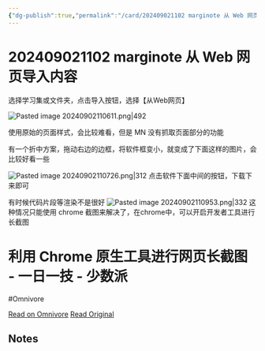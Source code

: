 ```yaml
---
{"dg-publish":true,"permalink":"/card/202409021102 marginote 从 Web 网页导入内容/","tags":["marginnote","阅读器"],"noteIcon":"2","created":"2024-09-02T11:02:22+08:00","updated":"2024-09-02T11:18:42+08:00"}
---
```



# 202409021102 marginote 从 Web 网页导入内容

选择学习集或文件夹，点击导入按钮，选择【从Web网页】

![Pasted image 20240902110611.png|492](/img/user/attachs/Pasted%20image%2020240902110611.png)

使用原始的页面样式，会比较难看，但是 MN 没有抓取页面部分的功能

有一个折中方案，拖动右边的边框，将软件框变小，就变成了下面这样的图片，会比较好看一些

![Pasted image 20240902110726.png|312](/img/user/attachs/Pasted%20image%2020240902110726.png)
点击软件下面中间的按钮，下载下来即可


有时候代码片段等渲染不是很好 ![Pasted image 20240902110953.png|332](/img/user/attachs/Pasted%20image%2020240902110953.png)
这种情况只能使用 chrome 截图来解决了，在chrome中，可以开启开发者工具进行长截图

<div class="transclusion internal-embed is-loaded"><div class="markdown-embed">





# 利用 Chrome 原生工具进行网页长截图 - 一日一技 - 少数派
#Omnivore

[Read on Omnivore](https://omnivore.app/me/chrome-1915a0dcd73)
[Read Original](https://sspai.com/post/42193)


## Notes






</div></div>

